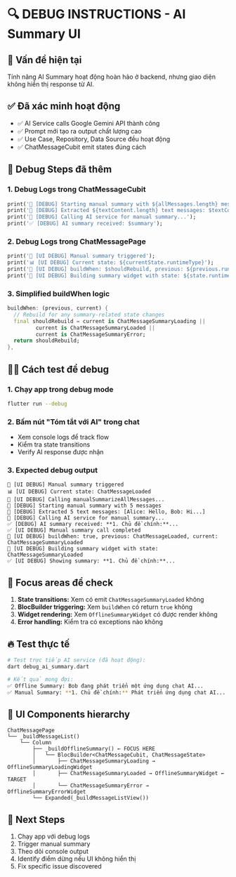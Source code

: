 # 🔍 DEBUG INSTRUCTIONS - AI Summary UI

## 🚨 Vấn đề hiện tại
Tính năng AI Summary hoạt động hoàn hảo ở backend, nhưng giao diện không hiển thị response từ AI.

## ✅ Đã xác minh hoạt động
- ✅ AI Service calls Google Gemini API thành công  
- ✅ Prompt mới tạo ra output chất lượng cao
- ✅ Use Case, Repository, Data Source đều hoạt động
- ✅ ChatMessageCubit emit states đúng cách

## 🔧 Debug Steps đã thêm

### 1. Debug Logs trong ChatMessageCubit
```dart
print('🔄 [DEBUG] Starting manual summary with ${allMessages.length} messages');
print('📝 [DEBUG] Extracted ${textContent.length} text messages: $textContent');
print('🤖 [DEBUG] Calling AI service for manual summary...');
print('✅ [DEBUG] AI summary received: $summary');
```

### 2. Debug Logs trong ChatMessagePage
```dart
print('🚀 [UI DEBUG] Manual summary triggered');
print('📊 [UI DEBUG] Current state: ${currentState.runtimeType}');
print('🔄 [UI DEBUG] buildWhen: $shouldRebuild, previous: ${previous.runtimeType}, current: ${current.runtimeType}');
print('🎨 [UI DEBUG] Building summary widget with state: ${state.runtimeType}');
```

### 3. Simplified buildWhen logic
```dart
buildWhen: (previous, current) {
  // Rebuild for any summary-related state changes
  final shouldRebuild = current is ChatMessageSummaryLoading ||
         current is ChatMessageSummaryLoaded ||
         current is ChatMessageSummaryError;
  return shouldRebuild;
},
```

## 🏃‍♂️ Cách test để debug

### 1. Chạy app trong debug mode
```bash
flutter run --debug
```

### 2. Bấm nút "Tóm tắt với AI" trong chat
- Xem console logs để track flow
- Kiểm tra state transitions
- Verify AI response được nhận

### 3. Expected debug output
```
🚀 [UI DEBUG] Manual summary triggered
📊 [UI DEBUG] Current state: ChatMessageLoaded  
🤖 [UI DEBUG] Calling manualSummarizeAllMessages...
🔄 [DEBUG] Starting manual summary with 5 messages
📝 [DEBUG] Extracted 5 text messages: [Alice: Hello, Bob: Hi...]
🤖 [DEBUG] Calling AI service for manual summary...
✅ [DEBUG] AI summary received: **1. Chủ đề chính:**...
✅ [UI DEBUG] Manual summary call completed
🔄 [UI DEBUG] buildWhen: true, previous: ChatMessageLoaded, current: ChatMessageSummaryLoaded
🎨 [UI DEBUG] Building summary widget with state: ChatMessageSummaryLoaded
✅ [UI DEBUG] Showing summary: **1. Chủ đề chính:**...
```

## 🎯 Focus areas để check

1. **State transitions:** Xem có emit `ChatMessageSummaryLoaded` không
2. **BlocBuilder triggering:** Xem `buildWhen` có return `true` không  
3. **Widget rendering:** Xem `OfflineSummaryWidget` có được render không
4. **Error handling:** Kiểm tra có exceptions nào không

## 🔥 Test thực tế
```bash
# Test trực tiếp AI service (đã hoạt động):
dart debug_ai_summary.dart

# Kết quả mong đợi:
✅ Offline Summary: Bob đang phát triển một ứng dụng chat AI...
✅ Manual Summary: **1. Chủ đề chính:** Phát triển ứng dụng chat AI...
```

## 🎨 UI Components hierarchy
```
ChatMessagePage
└── _buildMessageList()
    └── Column
        ├── _buildOfflineSummary() ← FOCUS HERE
        │   └── BlocBuilder<ChatMessageCubit, ChatMessageState>
        │       ├── ChatMessageSummaryLoading → OfflineSummaryLoadingWidget  
        │       ├── ChatMessageSummaryLoaded → OfflineSummaryWidget ← TARGET
        │       └── ChatMessageSummaryError → OfflineSummaryErrorWidget
        └── Expanded(_buildMessageListView())
```

## 🚀 Next Steps
1. Chạy app với debug logs  
2. Trigger manual summary
3. Theo dõi console output
4. Identify điểm dừng nếu UI không hiển thị
5. Fix specific issue discovered
